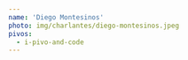 ```yaml
---
name: 'Diego Montesinos'
photo: img/charlantes/diego-montesinos.jpeg
pivos:
  - i-pivo-and-code
---
```

